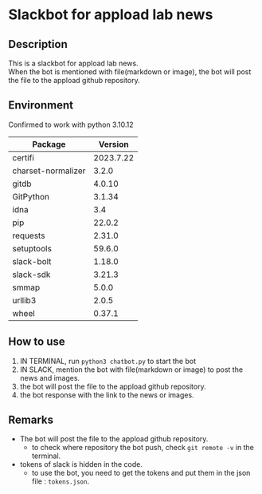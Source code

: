 # Slackbot for appload lab news

## Description
This is a slackbot for appload lab news.  
When the bot is mentioned with file(markdown or image), the bot will post the file to the appload github repository.

## Environment
Confirmed to work with python 3.10.12

| Package            | Version  |
|--------------------|----------|
| certifi            | 2023.7.22|
| charset-normalizer | 3.2.0    |
| gitdb              | 4.0.10   |
| GitPython          | 3.1.34   |
| idna               | 3.4      |
| pip                | 22.0.2   |
| requests           | 2.31.0   |
| setuptools         | 59.6.0   |
| slack-bolt         | 1.18.0   |
| slack-sdk          | 3.21.3   |
| smmap              | 5.0.0    |
| urllib3            | 2.0.5    |
| wheel              | 0.37.1   |

## How to use
1. IN TERMINAL, run `python3 chatbot.py` to start the bot
2. IN SLACK, mention the bot with file(markdown or image) to post the news and images.
3. the bot will post the file to the appload github repository.
4. the bot response with the link to the news or images.

## Remarks
- The bot will post the file to the appload github repository.
  - to check where repository the bot push, check `git remote -v` in the terminal.
- tokens of slack is hidden in the code.
  - to use the bot, you need to get the tokens and put them in the json file : `tokens.json`.